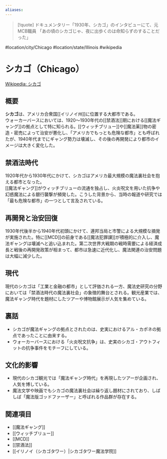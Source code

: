 ```yaml
---
aliases:
---
```

>[!quote] ドキュメンタリー「1930年、シカゴ」のインタビューにて、元MCB職員
「あの頃のシカゴじゃ、夜に出歩くのは命知らずのすることだった」


#location/city/Chicago #location/state/Illinois #wikipedia
# シカゴ（Chicago）
[Wikipedia: シカゴ](https://ja.wikipedia.org/wiki/シカゴ)

## 概要
**シカゴ**は、アメリカ合衆国[[イリノイ州]]に位置する大都市である。  
ウォーカーバースにおいては、1920〜1930年代の[[禁酒法]]期における[[魔法ギャング]]の拠点として特に知られる。[[ウィッチブリュー]]や[[魔法薬]]物の密造・密売によって治安が悪化し、「アメリカでもっとも危険な都市」とも呼ばれたが、1940年代までにギャング勢力は壊滅し、その後の再開発により都市のイメージは大きく変化した。  

## 禁酒法時代
1920年代から1930年代にかけて、シカゴはアメリカ最大規模の魔法裏社会を抱える都市となった。  
[[魔法ギャング]]がウィッチブリューの流通を独占し、火炎呪文を用いた抗争や幻惑魔法による銀行襲撃が頻発した。こうした背景から、当時の報道や研究では「最も危険な都市」の一つとして言及されている。  

## 再開発と治安回復
1930年代後半から1940年代初頭にかけて、連邦当局と市警による大規模な摘発が実施された。特に[[MCD]]の前身である[[魔法犯罪課]]が積極的に介入し、魔法ギャングは壊滅へと追い込まれた。第二次世界大戦期の戦時需要による経済成長と戦後の再開発政策が相まって、都市は急速に近代化し、魔法関連の治安問題は大幅に減少した。  

## 現代
現代のシカゴは「工業と金融の都市」として評価される一方、魔法史研究の分野においては「禁酒法時代の魔法裏社会」の象徴的舞台とされる。観光産業では、魔法ギャング時代を題材にしたツアーや博物館展示が人気を集めている。  

## 裏話
- シカゴが魔法ギャングの拠点とされたのは、史実におけるアル・カポネの拠点であったことに由来する。  
- ウォーカーバースにおける「火炎呪文抗争」は、史実のシカゴ・アウトフィットの抗争事件をモチーフにしている。  

## 文化的影響
- 現代のシカゴ観光では「魔法ギャング時代」を再現したツアーが企画され、人気を博している。  
- 魔法文学や映画でもシカゴの魔法裏社会は繰り返し題材にされており、しばしば「魔法版ゴッドファーザー」と呼ばれる作品群が存在する。  

## 関連項目
- [[魔法ギャング]]  
- [[ウィッチブリュー]]  
- [[MCD]]  
- [[禁酒法]]  
- [[イリノイ（シカゴタワー）|シカゴタワー魔法学院]]
